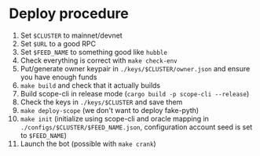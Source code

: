# Deploy procedure

1.  Set `$CLUSTER` to mainnet/devnet
2.  Set `$URL` to a good RPC
3.  Set `$FEED_NAME` to something good like `hubble`
4.  Check everything is correct with `make check-env`
5.  Put/generate owner keypair in `./keys/$CLUSTER/owner.json` and ensure you have enough funds
6.  `make build` and check that it actually builds
7.  Build scope-cli in release mode (`cargo build -p scope-cli --release`)
8.  Check the keys in `./keys/$CLUSTER` and save them
9.  `make deploy-scope` (we don't want to deploy fake-pyth)
10. `make init` (initialize using scope-cli and oracle mapping in `./configs/$CLUSTER/$FEED_NAME.json`, configuration account seed is set to `$FEED_NAME`)
11. Launch the bot (possible with `make crank`)
